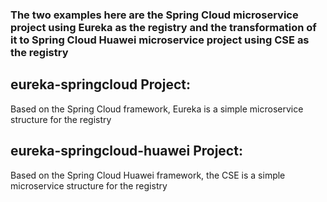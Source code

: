 ### The two examples here are the Spring Cloud microservice project using Eureka as the registry and the transformation of it to Spring Cloud Huawei microservice project using CSE as the registry

## eureka-springcloud Project:
   Based on the Spring Cloud framework, Eureka is a simple microservice structure for the registry

## eureka-springcloud-huawei Project:
   Based on the Spring Cloud Huawei framework, the CSE is a simple microservice structure for the registry

 
